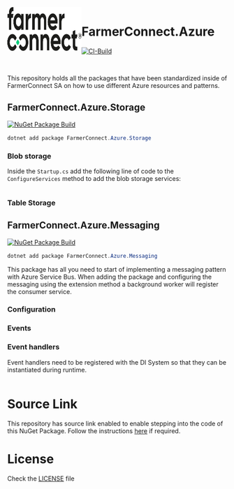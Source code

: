 ﻿<img align="left" width="170" height="100" src=".github/fc-logo.png" />

# FarmerConnect.Azure
[![CI-Build](https://github.com/farmerconnect/FarmerConnect.Azure/actions/workflows/workflow-ci.yml/badge.svg)](https://github.com/farmerconnect/FarmerConnect.Azure/actions/workflows/workflow-ci.yml)

<br />

This repository holds all the packages that have been standardized inside of FarmerConnect SA on how to use different Azure resources and patterns.

## FarmerConnect.Azure.Storage

[![NuGet Package Build](https://github.com/farmerconnect/FarmerConnect.Azure/actions/workflows/workflow-storage.yml/badge.svg?branch=main)](https://github.com/farmerconnect/FarmerConnect.Azure/actions/workflows/workflow-storage.yml)

```powershell
dotnet add package FarmerConnect.Azure.Storage
```

### Blob storage

Inside the `Startup.cs` add the following line of code to the `ConfigureServices` method to add the blob storage services:

```csharp

```

### Table Storage

## FarmerConnect.Azure.Messaging

[![NuGet Package Build](https://github.com/farmerconnect/FarmerConnect.Azure/actions/workflows/workflow-messaging.yml/badge.svg?branch=main)](https://github.com/farmerconnect/FarmerConnect.Azure/actions/workflows/workflow-messaging.yml)

```powershell
dotnet add package FarmerConnect.Azure.Messaging
```

This package has all you need to start of implementing a messaging pattern with Azure Service Bus. When adding the package and configuring the messaging using the extension method a background worker will register the consumer service.

### Configuration

### Events

### Event handlers
Event handlers need to be registered with the DI System so that they can be instantiated during runtime.

```csharp
```

# Source Link

This repository has source link enabled to enable stepping into the code of this NuGet Package. Follow the instructions [here](https://docs.microsoft.com/en-us/dotnet/standard/library-guidance/sourcelink) if required.

# License

Check the [LICENSE](LICENSE) file

